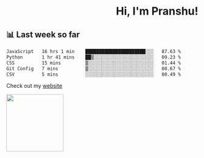 <div align="right" >
   
   <H1>Hi, I'm Pranshu!</H1>

</div>

## 📊 Last week so far
<!--START_SECTION:waka-->

```txt
JavaScript   16 hrs 1 min    ██████████████████████░░░   87.63 %
Python       1 hr 41 mins    ██▒░░░░░░░░░░░░░░░░░░░░░░   09.23 %
CSS          15 mins         ▒░░░░░░░░░░░░░░░░░░░░░░░░   01.44 %
Git Config   7 mins          ▒░░░░░░░░░░░░░░░░░░░░░░░░   00.67 %
CSV          5 mins          ░░░░░░░░░░░░░░░░░░░░░░░░░   00.49 %
```

<!--END_SECTION:waka-->

Check out my [website](https://pranshu05.vercel.app)

<img align="left" width="150" src="https://user-images.githubusercontent.com/70943732/209951571-93b7afe5-f523-4683-b725-5d94b287e94e.png">

